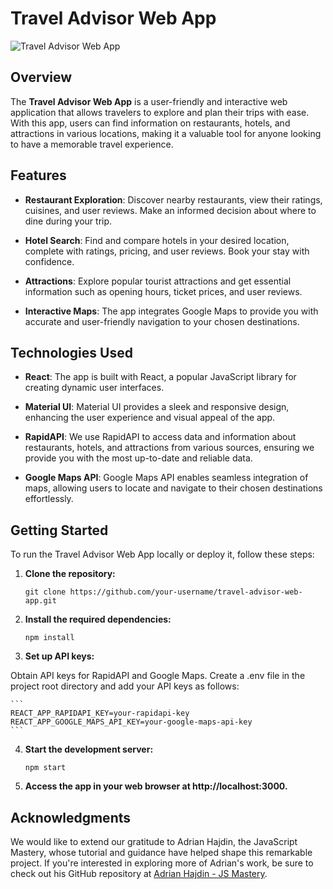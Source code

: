 # Travel Advisor Web App

![Travel Advisor Web App]("/screenshots/travel-advisor")

## Overview

The **Travel Advisor Web App** is a user-friendly and interactive web application that allows travelers to explore and plan their trips with ease. With this app, users can find information on restaurants, hotels, and attractions in various locations, making it a valuable tool for anyone looking to have a memorable travel experience.

## Features

- **Restaurant Exploration**: Discover nearby restaurants, view their ratings, cuisines, and user reviews. Make an informed decision about where to dine during your trip.

- **Hotel Search**: Find and compare hotels in your desired location, complete with ratings, pricing, and user reviews. Book your stay with confidence.

- **Attractions**: Explore popular tourist attractions and get essential information such as opening hours, ticket prices, and user reviews.

- **Interactive Maps**: The app integrates Google Maps to provide you with accurate and user-friendly navigation to your chosen destinations.

## Technologies Used

- **React**: The app is built with React, a popular JavaScript library for creating dynamic user interfaces.

- **Material UI**: Material UI provides a sleek and responsive design, enhancing the user experience and visual appeal of the app.

- **RapidAPI**: We use RapidAPI to access data and information about restaurants, hotels, and attractions from various sources, ensuring we provide you with the most up-to-date and reliable data.

- **Google Maps API**: Google Maps API enables seamless integration of maps, allowing users to locate and navigate to their chosen destinations effortlessly.

## Getting Started

To run the Travel Advisor Web App locally or deploy it, follow these steps:

1. **Clone the repository:**

    ```
    git clone https://github.com/your-username/travel-advisor-web-app.git
    ```

2. **Install the required dependencies:**

    ```
    npm install
    ```

3. **Set up API keys:**

  Obtain API keys for RapidAPI and Google Maps.
  Create a .env file in the project root directory and add your API keys as follows:

    ```
    REACT_APP_RAPIDAPI_KEY=your-rapidapi-key
    REACT_APP_GOOGLE_MAPS_API_KEY=your-google-maps-api-key
    ```

4. **Start the development server:**

    ```
    npm start
    ```

5. **Access the app in your web browser at http://localhost:3000.**


## Acknowledgments

We would like to extend our gratitude to Adrian Hajdin, the JavaScript Mastery, whose tutorial and guidance have helped shape this remarkable project. If you're   interested in exploring more of Adrian's work, be sure to check out his GitHub repository at [Adrian Hajdin - JS Mastery](https://github.com/adrianhajdin).

